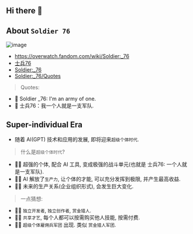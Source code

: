 ## Hi there 👋

<!--

**Here are some ideas to get you started:**

🙋‍♀️ A short introduction - what is your organization all about?
🌈 Contribution guidelines - how can the community get involved?
👩‍💻 Useful resources - where can the community find your docs? Is there anything else the community should know?
🍿 Fun facts - what does your team eat for breakfast?
🧙 Remember, you can do mighty things with the power of [Markdown](https://docs.github.com/github/writing-on-github/getting-started-with-writing-and-formatting-on-github/basic-writing-and-formatting-syntax)
-->


## About `Soldier 76`


![image](https://user-images.githubusercontent.com/3252130/232291231-2c17ab82-6ddc-44fd-a010-bc1421027caf.png)

- https://overwatch.fandom.com/wiki/Soldier:_76
- [士兵76](https://overwatch.blizzard.com/zh-tw/heroes/soldier-76/)
- [Soldier:_76](https://en.wikipedia.org/wiki/Soldier:_76)
- [Soldier:_76/Quotes](https://overwatch-archive.fandom.com/wiki/Soldier:_76/Quotes)

> Quotes: 

- 🌈 Soldier _76: I'm an army of one.
- 🌈 士兵76：我一个人就是一支军队.


## Super-individual Era

- 随着 AI(GPT) 技术和应用的发展, 即将迎来`超级个体时代`.

> 什么是`超级个体时代`?

- 👩‍💻 超强的个体, 配合 AI 工具, 变成极强的战斗单元(也就是 士兵76: 一个人就是一支军队).
- 👩‍💻 AI 解放了`生产力`, 让个体的才能, 可以充分发挥到极限, 并产生最高收益.
- 👩‍💻 未来的生产关系(企业组织形式), 会发生巨大变化. 

> 一点猜想:

- 👩‍💻 `独立开发者`, `独立创作者`, `赏金猎人`.
- 👩‍💻 `共享才艺`, 每个人都可以按需购买他人技能, 按需付费. 
- 👩‍💻 `超级个体雇佣兵军团` 出现. 类似 `赏金猎人军团`.

